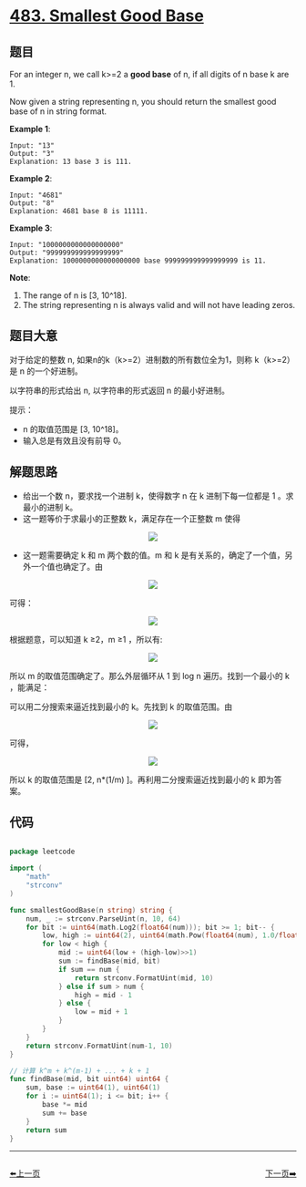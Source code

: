 # [483. Smallest Good Base](https://leetcode.com/problems/smallest-good-base/)


## 题目

For an integer n, we call k>=2 a **good base** of n, if all digits of n base k are 1.

Now given a string representing n, you should return the smallest good base of n in string format.

**Example 1**:

    Input: "13"
    Output: "3"
    Explanation: 13 base 3 is 111.

**Example 2**:

    Input: "4681"
    Output: "8"
    Explanation: 4681 base 8 is 11111.

**Example 3**:

    Input: "1000000000000000000"
    Output: "999999999999999999"
    Explanation: 1000000000000000000 base 999999999999999999 is 11.

**Note**:

1. The range of n is [3, 10^18].
2. The string representing n is always valid and will not have leading zeros.


## 题目大意


对于给定的整数 n, 如果n的k（k>=2）进制数的所有数位全为1，则称 k（k>=2）是 n 的一个好进制。

以字符串的形式给出 n, 以字符串的形式返回 n 的最小好进制。

提示：

- n 的取值范围是 [3, 10^18]。
- 输入总是有效且没有前导 0。



## 解题思路


- 给出一个数 n，要求找一个进制 k，使得数字 n 在 k 进制下每一位都是 1 。求最小的进制 k。
- 这一题等价于求最小的正整数 k，满足存在一个正整数 m 使得

<p align='center'>
<img src='https://img.halfrost.com/Leetcode/leetcode_483_1.png'>
</p>


- 这一题需要确定 k 和 m 两个数的值。m 和 k 是有关系的，确定了一个值，另外一个值也确定了。由

<p align='center'>
<img src='https://img.halfrost.com/Leetcode/leetcode_483_2.png'>
</p>


可得：

<p align='center'>
<img src='https://img.halfrost.com/Leetcode/leetcode_483_3.png'>
</p>


根据题意，可以知道 k ≥2，m ≥1 ，所以有:

<p align='center'>
<img src='https://img.halfrost.com/Leetcode/leetcode_483_4.png'>
</p>


所以 m 的取值范围确定了。那么外层循环从 1 到 log n 遍历。找到一个最小的 k ，能满足：

可以用二分搜索来逼近找到最小的 k。先找到 k 的取值范围。由 

<p align='center'>
<img src='https://img.halfrost.com/Leetcode/leetcode_483_5.png'>
</p>


可得，

<p align='center'>
<img src='https://img.halfrost.com/Leetcode/leetcode_483_6.png'>
</p>

所以 k 的取值范围是 [2, n*(1/m) ]。再利用二分搜索逼近找到最小的 k 即为答案。


## 代码

```go

package leetcode

import (
	"math"
	"strconv"
)

func smallestGoodBase(n string) string {
	num, _ := strconv.ParseUint(n, 10, 64)
	for bit := uint64(math.Log2(float64(num))); bit >= 1; bit-- {
		low, high := uint64(2), uint64(math.Pow(float64(num), 1.0/float64(bit)))
		for low < high {
			mid := uint64(low + (high-low)>>1)
			sum := findBase(mid, bit)
			if sum == num {
				return strconv.FormatUint(mid, 10)
			} else if sum > num {
				high = mid - 1
			} else {
				low = mid + 1
			}
		}
	}
	return strconv.FormatUint(num-1, 10)
}

// 计算 k^m + k^(m-1) + ... + k + 1
func findBase(mid, bit uint64) uint64 {
	sum, base := uint64(1), uint64(1)
	for i := uint64(1); i <= bit; i++ {
		base *= mid
		sum += base
	}
	return sum
}

```
----------------------------------------------
<div style="display: flex;justify-content: space-between;align-items: center;">
<p><a href="https://books.halfrost.com/leetcode/ChapterFour/0480.Sliding-Window-Median/">⬅️上一页</a></p>
<p><a href="https://books.halfrost.com/leetcode/ChapterFour/0485.Max-Consecutive-Ones/">下一页➡️</a></p>
</div>
